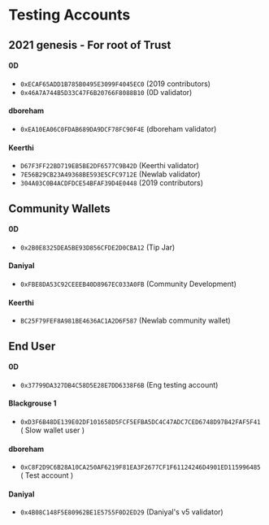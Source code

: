 # Testing Accounts

## 2021 genesis - For root of Trust

#### 0D
- `0xECAF65ADD1B785B0495E3099F4045EC0` (2019 contributors)
- `0x46A7A744B5D33C47F6B20766F8088B10` (0D validator)

#### dboreham
- `0xEA10EA06C0FDAB689DA9DCF78FC90F4E` (dboreham validator)

#### Keerthi
- `D67F3FF22BD719EB5BE2DF6577C9B42D` (Keerthi validator)
- `7E56B29CB23A49368BE593E5CFC9712E` (Newlab validator)
- `304A03C0B4ACDFDCE54BFAF39D4E0448` (2019 contributors)

## Community Wallets
#### 0D
- `0x2B0E8325DEA5BE93D856CFDE2D0CBA12` (Tip Jar)

#### Daniyal
- `0xFBE8DA53C92CEEEB40D8967EC033A0FB` (Community Development)

#### Keerthi
- `BC25F79FEF8A981BE4636AC1A2D6F587` (Newlab community wallet)

## End User
#### 0D
- `0x37799DA327DB4C58D5E28E7DD6338F6B` (Eng testing account)

#### Blackgrouse 1
- `0xD3F6B48DE139E02DF101658D5FCF5EFBA5DC4C47ADC7CED6748D97B42FAF5F41` ( Slow wallet user )
  
#### dboreham
- `0xC8F2D9C6B28A10CA250AF6219F81EA3F2677CF1F61124246D4901ED115996485` ( Test account )

#### Daniyal
- `0x4B08C148F5E80962BE1E5755F0D2ED29` (Daniyal's v5 validator)
